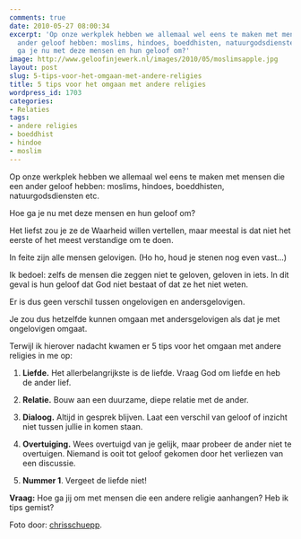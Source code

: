 ```yaml
---
comments: true
date: 2010-05-27 08:00:34
excerpt: 'Op onze werkplek hebben we allemaal wel eens te maken met mensen die een
  ander geloof hebben: moslims, hindoes, boeddhisten, natuurgodsdiensten etc. Hoe
  ga je nu met deze mensen en hun geloof om?'
image: http://www.geloofinjewerk.nl/images/2010/05/moslimsapple.jpg
layout: post
slug: 5-tips-voor-het-omgaan-met-andere-religies
title: 5 tips voor het omgaan met andere religies
wordpress_id: 1703
categories:
- Relaties
tags:
- andere religies
- boeddhist
- hindoe
- moslim
---
```


Op onze werkplek hebben we allemaal wel eens te maken met mensen die een ander geloof hebben: moslims, hindoes, boeddhisten, natuurgodsdiensten etc.

Hoe ga je nu met deze mensen en hun geloof om?



Het liefst zou je ze de Waarheid willen vertellen, maar meestal is dat niet het eerste of het meest verstandige om te doen.

In feite zijn alle mensen gelovigen. (Ho ho, houd je stenen nog even vast…)

Ik bedoel: zelfs de mensen die zeggen niet te geloven, geloven in iets. In dit geval is hun geloof dat God niet bestaat of dat ze het niet weten.

Er is dus geen verschil tussen ongelovigen en andersgelovigen.

Je zou dus hetzelfde kunnen omgaan met andersgelovigen als dat je met ongelovigen omgaat.

Terwijl ik hierover nadacht kwamen er 5 tips voor het omgaan met andere religies in me op:



	
  1. **Liefde.** Het allerbelangrijkste is de liefde. Vraag God om liefde en heb de ander lief.

	
  2. **Relatie.** Bouw aan een duurzame, diepe relatie met de ander.

	
  3. **Dialoog.** Altijd in gesprek blijven. Laat een verschil van geloof of inzicht niet tussen jullie in komen staan.

	
  4. **Overtuiging.** Wees overtuigd van je gelijk, maar probeer de ander niet te overtuigen. Niemand is ooit tot geloof gekomen door het verliezen van een discussie.

	
  5. **Nummer 1**. Vergeet de liefde niet!



**Vraag:** Hoe ga jij om met mensen die een andere religie aanhangen? Heb ik tips gemist?



Foto door: [chrisschuepp](http://www.flickr.com/photos/chrisschuepp/2264352319/).
